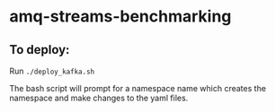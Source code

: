 # amq-streams-benchmarking

## To deploy:
Run ```./deploy_kafka.sh```

The bash script will prompt for a namespace name which creates the namespace and make changes to the yaml files.
